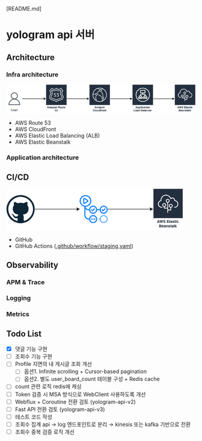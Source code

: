 [README.md]

# yologram api 서버

## Architecture

### Infra architecture
![Infra architecture](/assets/images/infra-architecture.drawio.png)
- AWS Route 53
- AWS CloudFront
- AWS Elastic Load Balancing (ALB)
- AWS Elastic Beanstalk

### Application architecture

## CI/CD
![CI/CD](/assets/images/cicd.drawio.png)
- GitHub
- GitHub Actions ([.github/workflow/staging.yaml](.github/workflow/staging.yaml))

## Observability

### APM & Trace

### Logging

### Metrics

## Todo List
- [x] 댓글 기능 구현
- [ ] 조회수 기능 구현
- [ ] Profile 지면의 내 게시글 조회 개선
  - [ ] 옵션1. Infinite scrolling + Cursor-based pagination
  - [ ] 옵션2. 별도 user_board_count 테이블 구성 + Redis cache
- [ ] count 관련 로직 redis에 캐싱
- [ ] Token 검증 시 MSA 방식으로 WebClient 사용하도록 개선
- [ ] Webflux + Coroutine 전환 검토 (yologram-api-v2)
- [ ] Fast API 전환 검토 (yologram-api-v3)
- [ ] 테스트 코드 작성
- [ ] 조회수 집계 api → log 엔드포인트로 분리 → kinesis 또는 kafka 기반으로 전환
- [ ] 조회수 중복 검증 로직 개선